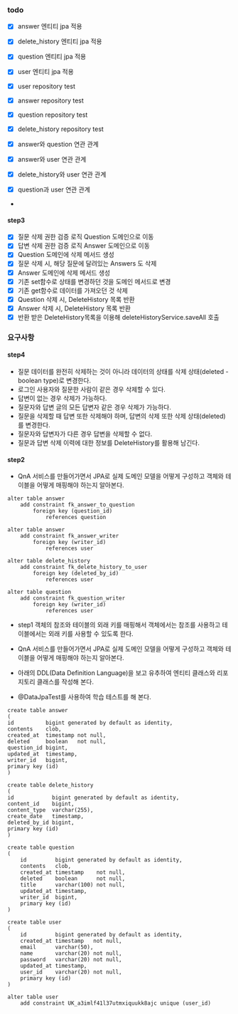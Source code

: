 ### todo

- [x] answer 엔티티 jpa 적용
- [x] delete_history 엔티티 jpa 적용
- [x] question 엔티티 jpa 적용
- [x] user 엔티티 jpa 적용
- [x] user repository test
- [x] answer repository test
- [x] question repository test
- [x] delete_history repository test

- [x] answer와 question 연관 관계
- [x] answer와 user 연관 관계
- [x] delete_history와 user 연관 관계
- [x] question과 user 연관 관계
-

#### step3

- [x] 질문 삭제 권한 검증 로직 Question 도메인으로 이동
- [x] 답변 삭제 권한 검증 로직 Answer 도메인으로 이동
- [x] Question 도메인에 삭제 메서드 생성
- [x] 질문 삭제 시, 해당 질문에 달려있는 Answers 도 삭제
- [x] Answer 도메인에 삭제 메서드 생성
- [x] 기존 set함수로 상태를 변경하던 것을 도메인 메서드로 변경
- [x] 기존 get함수로 데이터를 가져오던 것 삭제
- [x] Question 삭제 시, DeleteHistory 목록 반환
- [x] Answer 삭제 시, DeleteHistory 목록 반환
- [x] 반환 받은 DeleteHistory목록을 이용해 deleteHistoryService.saveAll 호출

### 요구사항

#### step4

- 질문 데이터를 완전히 삭제하는 것이 아니라 데이터의 상태를 삭제 상태(deleted - boolean type)로 변경한다.
- 로그인 사용자와 질문한 사람이 같은 경우 삭제할 수 있다.
- 답변이 없는 경우 삭제가 가능하다.
- 질문자와 답변 글의 모든 답변자 같은 경우 삭제가 가능하다.
- 질문을 삭제할 때 답변 또한 삭제해야 하며, 답변의 삭제 또한 삭제 상태(deleted)를 변경한다.
- 질문자와 답변자가 다른 경우 답변을 삭제할 수 없다.
- 질문과 답변 삭제 이력에 대한 정보를 DeleteHistory를 활용해 남긴다.

#### step2

- QnA 서비스를 만들어가면서 JPA로 실제 도메인 모델을 어떻게 구성하고 객체와 테이블을 어떻게 매핑해야 하는지 알아본다.

```
alter table answer
    add constraint fk_answer_to_question
        foreign key (question_id)
            references question

alter table answer
    add constraint fk_answer_writer
        foreign key (writer_id)
            references user

alter table delete_history
    add constraint fk_delete_history_to_user
        foreign key (deleted_by_id)
            references user

alter table question
    add constraint fk_question_writer
        foreign key (writer_id)
            references user
```

- step1 객체의 참조와 테이블의 외래 키를 매핑해서 객체에서는 참조를 사용하고 테이블에서는 외래 키를 사용할 수 있도록 한다.

- QnA 서비스를 만들어가면서 JPA로 실제 도메인 모델을 어떻게 구성하고 객체와 테이블을 어떻게 매핑해야 하는지 알아본다.

- 아래의 DDL(Data Definition Language)을 보고 유추하여 엔티티 클래스와 리포지토리 클래스를 작성해 본다.
- @DataJpaTest를 사용하여 학습 테스트를 해 본다.

```
create table answer
(
id          bigint generated by default as identity,
contents    clob,
created_at  timestamp not null,
deleted     boolean   not null,
question_id bigint,
updated_at  timestamp,
writer_id   bigint,
primary key (id)
)
```

```
create table delete_history
(
id            bigint generated by default as identity,
content_id    bigint,
content_type  varchar(255),
create_date   timestamp,
deleted_by_id bigint,
primary key (id)
)
```

```
create table question
(
    id         bigint generated by default as identity,
    contents   clob,
    created_at timestamp    not null,
    deleted    boolean      not null,
    title      varchar(100) not null,
    updated_at timestamp,
    writer_id  bigint,
    primary key (id)
)
```

```
create table user
(
    id         bigint generated by default as identity,
    created_at timestamp   not null,
    email      varchar(50),
    name       varchar(20) not null,
    password   varchar(20) not null,
    updated_at timestamp,
    user_id    varchar(20) not null,
    primary key (id)
)

alter table user
    add constraint UK_a3imlf41l37utmxiquukk8ajc unique (user_id)
```